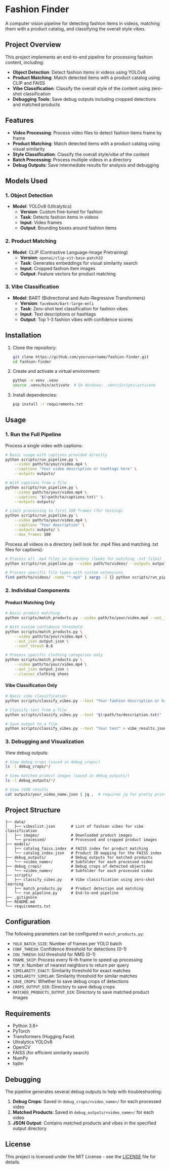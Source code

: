 # Fashion Finder

A computer vision pipeline for detecting fashion items in videos, matching them with a product catalog, and classifying the overall style vibes.

## Project Overview

This project implements an end-to-end pipeline for processing fashion content, including:
- **Object Detection**: Detect fashion items in videos using YOLOv8
- **Product Matching**: Match detected items with a product catalog using CLIP and FAISS
- **Vibe Classification**: Classify the overall style of the content using zero-shot classification
- **Debugging Tools**: Save debug outputs including cropped detections and matched products

## Features

- **Video Processing**: Process video files to detect fashion items frame by frame
- **Product Matching**: Match detected items with a product catalog using visual similarity
- **Style Classification**: Classify the overall style/vibe of the content
- **Batch Processing**: Process multiple videos in a directory
- **Debug Outputs**: Save intermediate results for analysis and debugging

## Models Used

### 1. Object Detection
- **Model**: YOLOv8 (Ultralytics)
  - **Version**: Custom fine-tuned for fashion
  - **Task**: Detects fashion items in videos
  - **Input**: Video frames
  - **Output**: Bounding boxes around fashion items

### 2. Product Matching
- **Model**: CLIP (Contrastive Language-Image Pretraining)
  - **Version**: `openai/clip-vit-base-patch32`
  - **Task**: Generates embeddings for visual similarity search
  - **Input**: Cropped fashion item images
  - **Output**: Feature vectors for product matching

### 3. Vibe Classification
- **Model**: BART (Bidirectional and Auto-Regressive Transformers)
  - **Version**: `facebook/bart-large-mnli`
  - **Task**: Zero-shot text classification for fashion vibes
  - **Input**: Text descriptions or hashtags
  - **Output**: Top 1-3 fashion vibes with confidence scores

## Installation

1. Clone the repository:
   ```bash
   git clone https://github.com/yourusername/fashion-finder.git
   cd fashion-finder
   ```

2. Create and activate a virtual environment:
   ```bash
   python -m venv .venv
   source .venv/bin/activate  # On Windows: .venv\Scripts\activate
   ```

3. Install dependencies:
   ```bash
   pip install -r requirements.txt
   ```

## Usage

### 1. Run the Full Pipeline

Process a single video with captions:
```bash
# Basic usage with captions provided directly
python scripts/run_pipeline.py \
    --video path/to/your/video.mp4 \
    --captions "Your video description or hashtags here" \
    --outputs outputs/

# With captions from a file
python scripts/run_pipeline.py \
    --video path/to/your/video.mp4 \
    --captions "$(<path/to/captions.txt)" \
    --outputs outputs/

# Limit processing to first 100 frames (for testing)
python scripts/run_pipeline.py \
    --video path/to/your/video.mp4 \
    --captions "Your description" \
    --outputs outputs/ \
    --max_frames 100
```

Process all videos in a directory (will look for .mp4 files and matching .txt files for captions):
```bash
# Process all .mp4 files in directory (looks for matching .txt files)
python scripts/run_pipeline.py --video path/to/videos/ --outputs outputs/

# Process specific file types with custom extensions
find path/to/videos/ -name "*.mp4" | xargs -I {} python scripts/run_pipeline.py --video {} --outputs outputs/
```

### 2. Individual Components

#### Product Matching Only
```bash
# Basic product matching
python scripts/match_products.py --video path/to/your/video.mp4 --out_json output.json

# With custom confidence threshold
python scripts/match_products.py \
    --video path/to/your/video.mp4 \
    --out_json output.json \
    --conf_thresh 0.6

# Process specific clothing categories only
python scripts/match_products.py \
    --video path/to/your/video.mp4 \
    --out_json output.json \
    --classes clothing shoes
```

#### Vibe Classification Only
```bash
# Basic vibe classification
python scripts/classify_vibes.py --text "Your fashion description or hashtags here"

# Classify text from a file
python scripts/classify_vibes.py --text "$(<path/to/description.txt)"

# Save output to a file
python scripts/classify_vibes.py --text "Your text" > vibe_results.json
```

### 3. Debugging and Visualization

View debug outputs:
```bash
# View debug crops (saved in debug_crops/)
ls -l debug_crops/*/

# View matched product images (saved in debug_outputs/)
ls -l debug_outputs/*/

# View JSON results
cat outputs/your_video_name.json | jq .  # requires jq for pretty printing
```

## Project Structure

```
├── data/
│   ├── vibeslist.json       # List of fashion vibes for vibe classification
│   ├── images/              # Downloaded product images
│   └── processed/           # Processed and cropped product images
├── models/
│   ├── catalog_faiss.index  # FAISS index for product matching
│   └── catalog_index.json   # Product ID mapping for the FAISS index
├── debug_outputs/           # Debug outputs for matched products
│   └── <video_name>/        # Subfolder for each processed video
├── debug_crops/             # Debug crops of detected objects
│   └── <video_name>/        # Subfolder for each processed video
├── scripts/
│   ├── classify_vibes.py    # Vibe classification using zero-shot learning
│   ├── match_products.py    # Product detection and matching
│   └── run_pipeline.py      # End-to-end pipeline
├── .gitignore
├── README.md
└── requirements.txt
```

## Configuration

The following parameters can be configured in `match_products.py`:

- `YOLO_BATCH_SIZE`: Number of frames per YOLO batch
- `CONF_THRESH`: Confidence threshold for detections (0-1)
- `IOU_THRESH`: IoU threshold for NMS (0-1)
- `FRAME_SKIP`: Process every N-th frame to speed up processing
- `TOP_K`: Number of nearest neighbors to return per query
- `SIMILARITY_EXACT`: Similarity threshold for exact matches
- `SIMILARITY_SIMILAR`: Similarity threshold for similar matches
- `SAVE_CROPS`: Whether to save debug crops of detections
- `CROPS_OUTPUT_DIR`: Directory to save debug crops
- `MATCHED_PRODUCTS_OUTPUT_DIR`: Directory to save matched product images

## Requirements

- Python 3.8+
- PyTorch
- Transformers (Hugging Face)
- Ultralytics YOLOv8
- OpenCV
- FAISS (for efficient similarity search)
- NumPy
- tqdm

## Debugging

The pipeline generates several debug outputs to help with troubleshooting:

1. **Debug Crops**: Saved in `debug_crops/<video_name>/` for each processed video
2. **Matched Products**: Saved in `debug_outputs/<video_name>/` for each video
3. **JSON Output**: Contains matched products and vibes in the specified output directory

## License

This project is licensed under the MIT License - see the [LICENSE](LICENSE) file for details.
